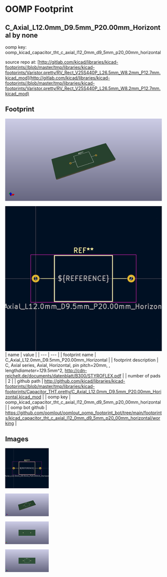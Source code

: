 # OOMP Footprint  
## C_Axial_L12.0mm_D9.5mm_P20.00mm_Horizontal  by none  
  
oomp key: oomp_kicad_capacitor_tht_c_axial_l12_0mm_d9_5mm_p20_00mm_horizontal  
  
source repo at: [http://gitlab.com/kicad/libraries/kicad-footprints//blob/master/tmp/libraries/kicad-footprints/Varistor.pretty/RV_Rect_V25S440P_L26.5mm_W8.2mm_P12.7mm.kicad_mod](http://gitlab.com/kicad/libraries/kicad-footprints//blob/master/tmp/libraries/kicad-footprints/Varistor.pretty/RV_Rect_V25S440P_L26.5mm_W8.2mm_P12.7mm.kicad_mod)  
## Footprint  
  
[![working_kicad_pcb_3d.png](working_kicad_pcb_3d_600.png)](working_kicad_pcb_3d.png)  
  
[![working.png](working_600.png)](working.png)  
| name | value | 
| --- | --- | 
| footprint name | C_Axial_L12.0mm_D9.5mm_P20.00mm_Horizontal | 
| footprint description | C, Axial series, Axial, Horizontal, pin pitch=20mm, , length*diameter=12*9.5mm^2, http://cdn-reichelt.de/documents/datenblatt/B300/STYROFLEX.pdf | 
| number of pads | 2 | 
| github path | http://github.com/kicad/libraries/kicad-footprints//blob/master/tmp/libraries/kicad-footprints/Capacitor_THT.pretty/C_Axial_L12.0mm_D9.5mm_P20.00mm_Horizontal.kicad_mod | 
| oomp key | oomp_kicad_capacitor_tht_c_axial_l12_0mm_d9_5mm_p20_00mm_horizontal | 
| oomp bot github | https://github.com/oomlout/oomlout_oomp_footprint_bot/tree/main/footprints/kicad_capacitor_tht_c_axial_l12_0mm_d9_5mm_p20_00mm_horizontal/working | 
## Images  
  
[![working.png](working_140.png)](working.png)  
  
[![working_kicad_pcb_3d.png](working_kicad_pcb_3d_140.png)](working_kicad_pcb_3d.png)  
  
[![working_kicad_pcb_3d_back.png](working_kicad_pcb_3d_back_140.png)](working_kicad_pcb_3d_back.png)  
  
[![working_kicad_pcb_3d_front.png](working_kicad_pcb_3d_front_140.png)](working_kicad_pcb_3d_front.png)  
